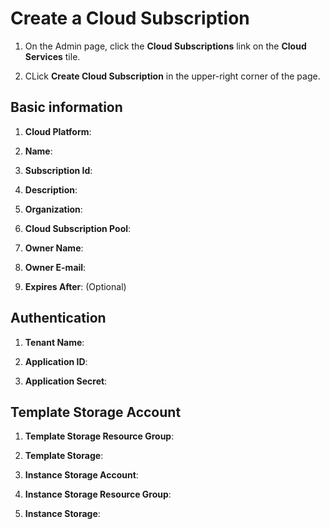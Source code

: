 # Create a Cloud Subscription

1. On the Admin page, click the **Cloud Subscriptions** link on the **Cloud Services** tile.

1. CLick **Create Cloud Subscription** in the upper-right corner of the page.

## Basic information

1. **Cloud Platform**:

1. **Name**:	 
1. **Subscription Id**:

1. **Description**:

1. **Organization**:

1. **Cloud Subscription Pool**:

1. **Owner Name**:

1. **Owner E-mail**:

1. **Expires After**: (Optional)

## Authentication

1. **Tenant Name**:

1. **Application ID**:

1. **Application Secret**: 	

## Template Storage Account

1. **Template Storage Resource Group**:

1. **Template Storage**:

1. **Instance Storage Account**:

1. **Instance Storage Resource Group**:

1. **Instance Storage**: 	